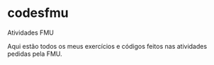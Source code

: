 # codesfmu
Atividades FMU

Aqui estão todos os meus exercícios e códigos feitos nas atividades pedidas pela FMU.
